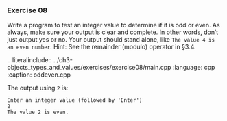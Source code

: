 ### Exercise 08

Write a program to test an integer value to determine if it is odd or even. 
As always, make sure your output is clear and complete. In other words, don’t just output yes or no. 
Your output should stand alone, like `The value 4 is an even number`. Hint: See the remainder (modulo) operator in §3.4.

.. literalinclude:: ../ch3-objects_types_and_values/exercises/exercise08/main.cpp
   :language: cpp
   :caption: oddeven.cpp

The output using `2` is:

```
Enter an integer value (followed by 'Enter')
2
The value 2 is even.
```
